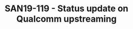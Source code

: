 ---
categories:
- san19
description: An update of the progress made since BKK19 in the upstreaming and ongoing
  efforts related to Qualcomm platforms. Covering current status of Dragonboards and
  Snapdragon laptops.
image:
  featured: 'true'
  path: /assets/images/featured-images/san19/SAN19-119.png
session_attendee_num: '6'
session_id: SAN19-119
session_room: Sunset V (Session 1)
session_slot:
  end_time: '2019-09-23 16:50:00'
  start_time: '2019-09-23 16:00:00'
session_speakers:
- speaker_bio: Bjorn is Linux kernel subsystem maintainer for remoteproc, rpmsg and
    hwspinlock and co-maintainer of the Qualcomm SoC. As Principal Engineer at Linaro
    hes focusing on Qualcomm upstream support in the Linux kernel.
  speaker_company: Linaro
  speaker_image: /assets/images/speakers/san19/bjorn-andersson.jpg
  speaker_location: ''
  speaker_name: Bjorn Andersson
  speaker_position: Principal Engineer
  speaker_url: ''
  speaker_username: bjorn.andersson
- speaker_bio: ''
  speaker_company: Linaro
  speaker_image: /assets/images/speakers/placeholder.jpg
  speaker_location: ''
  speaker_name: Bjorn Andersson
  speaker_position: Principal Engineer
  speaker_url: ''
  speaker_username: bjornandersson
session_track: Open Source Development
tag: session
tags:
- Linux Kernel
- ' 96Boards'
title: SAN19-119 - Status update on Qualcomm upstreaming
---